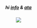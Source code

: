 
⠀⠀
⠀⠀⠀⠀
##### <p align="center">hi [info](https://rentry.co/hollywood) & [ata](https://trody.atabook.org)</p>

##### <p align="center">![](https://komarev.com/ghpvc/?username=trody&color=16151c&label=　੯‧̀͡⬮‬⠀　&style=flat)</p>
⠀⠀
⠀⠀
